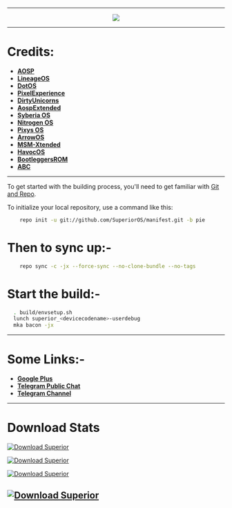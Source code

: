-----------------------------------------------------------------------------

<p align="center">
 <img src="https://github.com/SuperiorOS/manifest/blob/pie/superior.png" > 
</p>

-----------------------------------------------------------------------------
Credits:
=======
 * [**AOSP**](https://android.googlesource.com)
 * [**LineageOS**](https://github.com/LineageOS)
 * [**DotOS**](https://github.com/DotOS)
 * [**PixelExperience**](https://github.com/PixelExperience)
 * [**DirtyUnicorns**](https://github.com/dirtyunicorns)
 * [**AospExtended**](https://github.com/AospExtended)
 * [**Syberia OS**](https://github.com/syberia-project)
 * [**Nitrogen OS**](https://github.com/nitrogen-project)
 * [**Pixys OS**](https://github.com/PixysOS)
 * [**ArrowOS**](https://github.com/ArrowOS)
 * [**MSM-Xtended**](https://github.com/Project-Xtended)
 * [**HavocOS**](https://github.com/Havoc-OS)
 * [**BootleggersROM**](https://github.com/BootleggersROM)
 * [**ABC**](https://github.com/ezio84?tab=repositories)

-----------------------------------------------------------------------------

To get started with the building process, you'll need to get familiar with [Git and Repo](http://source.android.com/source/using-repo.html).

To initialize your local repository, use a command like this:

```bash
    repo init -u git://github.com/SuperiorOS/manifest.git -b pie
```

Then to sync up:-
================

```bash
    repo sync -c -jx --force-sync --no-clone-bundle --no-tags
```

Start the build:-
=================

```bash
  . build/envsetup.sh
  lunch superior_<devicecodename>-userdebug
  mka bacon -jx
```
-----------------------------------------------------------------------------

Some Links:-
============
* [**Google Plus**](https://plus.google.com/communities/109206747517820828242)
* [**Telegram Public Chat**](https://t.me/superioros)
* [**Telegram Channel**](https://t.me/superior_os)

----------------------------------------------------------------------------

Download Stats
==============

[![Download Superior](https://img.shields.io/sourceforge/dd/superioros.svg)](https://sourceforge.net/projects/superioros/files/latest/download) 

[![Download Superior](https://img.shields.io/sourceforge/dw/superioros.svg)](https://sourceforge.net/projects/superioros/files/latest/download) 

[![Download Superior](https://img.shields.io/sourceforge/dm/superioros.svg)](https://sourceforge.net/projects/superioros/files/latest/download) 

[![Download Superior](https://img.shields.io/sourceforge/dt/superioros.svg)](https://sourceforge.net/projects/superioros/files/latest/download) 
---------------------------------------------------------------------------------
